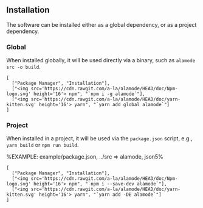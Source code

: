 
## Installation

The software can be installed either as a global dependency, or as a project dependency.

### Global

When installed globally, it will be used directly via a binary, such as `alamode src -o build`.

```table
[
  ["Package Manager", "Installation"],
  ["<img src='https://cdn.rawgit.com/a-la/alamode/HEAD/doc/Npm-logo.svg' height='16'> npm", "`npm i -g alamode`"],
  ["<img src='https://cdn.rawgit.com/a-la/alamode/HEAD/doc/yarn-kitten.svg' height='16'> yarn", "`yarn add global alamode`"]
]
```

### Project

When installed in a project, it will be used via the `package.json` script, e.g., `yarn build` or `npm run build`.

%EXAMPLE: example/package.json, ../src => alamode, json5%

```table
[
  ["Package Manager", "Installation"],
  ["<img src='https://cdn.rawgit.com/a-la/alamode/HEAD/doc/Npm-logo.svg' height='16'> npm", "`npm i --save-dev alamode`"],
  ["<img src='https://cdn.rawgit.com/a-la/alamode/HEAD/doc/yarn-kitten.svg' height='16'> yarn", "`yarn add -DE alamode`"]
]
```